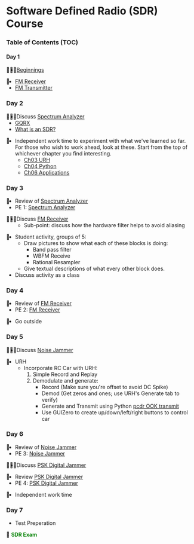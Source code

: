 # Software Defined Radio (SDR) Course

### Table of Contents (TOC)

#### Day 1

<div style=float:left>👨🏽‍🏫</div> 

- [Beginnings][010_Beginnings]

<div style=float:left>🔬</div>

- [FM Receiver][030_GRC_FM_Receiver]
- [FM Transmitter][040_GRC_FM_Transmitter]

### Day 2

<div style=float:left>👨🏽‍🏫</div> 

- Discuss [Spectrum Analyzer][020_GRC_Spectrum_Analyzer]
- [GQRX][050_gqrx_FM_Receive.md]
- [What is an SDR?](https://github.com/python-can-define-radio/sdr-course/blob/main/classroom_activities/Ch01_Diving_in_Headfirst/060_What_is_an_SDR.md)

<div style=float:left>🔬</div>

- Independent work time to experiment with what we've learned so far.
  For those who wish to work ahead, look at these. Start from the top of whichever chapter you find interesting.
    - [Ch03 URH][Ch_URH]
    - [Ch04 Python][Ch_Python]
    - [Ch06 Applications][Ch_Applic]

### Day 3

<div style=float:left>🧠</div> 

- Review of [Spectrum Analyzer][020_GRC_Spectrum_Analyzer]
- PE 1: [Spectrum Analyzer][020_GRC_Spectrum_Analyzer]

<div style=float:left>👨🏽‍🏫</div> 

- Discuss [FM Receiver][030_GRC_FM_Receiver]
  - Sub-point: discuss how the hardware filter helps to avoid aliasing

<div style=float:left>🔬</div>

- Student activity, groups of 5:
    - Draw pictures to show what each of these blocks is doing:
        - Band pass filter
        - WBFM Receive
        - Rational Resampler
    - Give textual descriptions of what every other block does.
- Discuss activity as a class

### Day 4

<div style=float:left>🧠</div> 

- Review of [FM Receiver][030_GRC_FM_Receiver]  
- PE 2: [FM Receiver][030_GRC_FM_Receiver]

<div style=float:left>🔬</div>

- Go outside

### Day 5

<div style=float:left>👨🏽‍🏫</div> 

- Discuss [Noise Jammer][020_Noise_Jammer]

<div style=float:left>🔬</div>

- URH
    - Incorporate RC Car with URH:
         1. Simple Record and Replay
         2. Demodulate and generate:
             - Record (Make sure you're offset to avoid DC Spike)
             - Demod (Get zeros and ones; use URH's Generate tab to verify)
             - Generate and Transmit using Python [pcdr OOK transmit][010_pcdr_ook_tx_intro]
             - Use GUIZero to create up/down/left/right buttons to control car

### Day 6

<div style=float:left>🧠</div> 

- Review of [Noise Jammer][020_Noise_Jammer]  
- PE 3: [Noise Jammer][020_Noise_Jammer]

<div style=float:left>👨🏽‍🏫</div> 

- Discuss [PSK Digital Jammer][021_Digital_Jammer]

<div style=float:left>🧠</div> 

- Review [PSK Digital Jammer][021_Digital_Jammer]
- PE 4: [PSK Digital Jammer][021_Digital_Jammer]

<div style=float:left>🔬</div>

- Independent work time

### Day 7

- Test Preperation

🧠 <span style="color: green"><b>SDR Exam</b></span>
  
<!--


<div style=float:left>👩🏽‍🏫</div>  

- [Transmit-and-Receive-Pure-Sine][010-Transmit-and-Receive-Pure-Sine] 
- [Numpy][011_numpy] 
- [Matplotlib][012_matplotlib] 
- [Sample Rates: Intro][020_Sample_Rates_Intro] 
- [Sample Rates: CPU temps][021_Sample_Rates_CPU_temps] 
- [Sample Rates: Turtle][022_Sample_Rates_turtle_ripples] 
- [Sample Rates: Practice Problems Python][023_Sample_Rates_py_practice]
- [Sample Rates: Practice Problems GRC][024_Sample_Rates_grc_practice] 
- [Sample rates: Repeat block][025_Sample_Rates_RepeatBlock] 
- [Sample rates: Realistic Data][026_Sample_Rates_RealisticData]  
- [Interpolation and Decimation][027_Interpolation_and_Decimation]  
- [Oversampling and Undersampling][030_Oversampling_Undersampling]  
- [Unicode and file source][040_Unicode_and_File_Source]  
- [Additional Practice][099_Additional_Practice]  

<div style=float:left>👨‍🏫</div>  

- [Install URH][010_Install_URH]  
- [Modulation][020_Modulation]  
- [Generate a signal][030_Generate_a_signal]  
- [Interpret unknown signal][040_Interpret_unknown_signal]  

<div style=float:left>🔬</div>

- [Interpret Unknown noisy signal][050_Interpret_unknown_noisy_signal] 
- [Cropping a signal][060_Cropping_a_signal] 
- [Interpret multiple noisy signals 1][070_Interpret_multiple_noisy_signals]
- [Interpret multiple noisy signals 2][080_Interpret_multiple_noisy_signals]  
- [Record a real signal][090_Record_a_real_signal]  

<div style=float:left>👩‍🏫</div>   

- [OOK Waves][020_pcdr_ook_waves] 
- [Frequency domain real][030_pcdr_frequency_domain_Real] 
- [Frequency domain complex][040_pcdr_frequency_domain_Complex] 

<div style=float:left>👨🏽‍🏫</div> 

-->

[010_Beginnings]: https://github.com/python-can-define-radio/sdr-course/blob/main/classroom_activities/Ch01_Diving_in_Headfirst/010_Beginnings.md
[050_gqrx_FM_Receive.md]: https://github.com/python-can-define-radio/sdr-course/blob/main/classroom_activities/Ch01_Diving_in_Headfirst/050_gqrx_FM_Receive.md
[060_What_is_an_SDR]: https://github.com/python-can-define-radio/sdr-course/blob/main/classroom_activities/Ch01_Diving_in_Headfirst/060_What_is_an_SDR.md
[020_GRC_Spectrum_Analyzer]: https://github.com/python-can-define-radio/sdr-course/blob/main/classroom_activities/Ch01_Diving_in_Headfirst/020_GRC_Spectrum_Analyzer.md
[030_GRC_FM_Receiver]: https://github.com/python-can-define-radio/sdr-course/blob/main/classroom_activities/Ch01_Diving_in_Headfirst/030_GRC_FM_Receiver.md
[040_GRC_FM_Transmitter]: https://github.com/python-can-define-radio/sdr-course/blob/main/classroom_activities/Ch01_Diving_in_Headfirst/040_GRC_FM_Transmitter.md
[010-Transmit-and-Receive-Pure-Sine]: https://github.com/python-can-define-radio/sdr-course/blob/main/classroom_activities/Ch02_Basics/010-Transmit-and-Receive-Pure-Sine.md
[011_numpy]: https://github.com/python-can-define-radio/sdr-course/blob/main/classroom_activities/Ch02_Basics/011_numpy.md
[012_matplotlib]: https://github.com/python-can-define-radio/sdr-course/blob/main/classroom_activities/Ch02_Basics/012_matplotlib.md
[020_Sample_Rates_Intro]: https://github.com/python-can-define-radio/sdr-course/blob/main/classroom_activities/Ch02_Basics/020_Sample_Rates_Intro.md
[021_Sample_Rates_CPU_temps]: https://github.com/python-can-define-radio/sdr-course/blob/main/classroom_activities/Ch02_Basics/021_Sample_Rates_CPU_temps.md
[022_Sample_Rates_turtle_ripples]: https://github.com/python-can-define-radio/sdr-course/blob/main/classroom_activities/Ch02_Basics/022_Sample_Rates_turtle_ripples.md
[023_Sample_Rates_py_practice]: https://github.com/python-can-define-radio/sdr-course/blob/main/classroom_activities/Ch02_Basics/023_Sample_Rates_py_practice.md
[024_Sample_Rates_grc_practice]: https://github.com/python-can-define-radio/sdr-course/blob/main/classroom_activities/Ch02_Basics/024_Sample_Rates_grc_practice.md
[025_Sample_Rates_RepeatBlock]: https://github.com/python-can-define-radio/sdr-course/blob/main/classroom_activities/Ch02_Basics/025_Sample_Rates_RepeatBlock.md
[026_Sample_Rates_RealisticData]: https://github.com/python-can-define-radio/sdr-course/blob/main/classroom_activities/Ch02_Basics/026_Sample_Rates_RealisticData.md
[027_Interpolation_and_Decimation]: https://github.com/python-can-define-radio/sdr-course/blob/main/classroom_activities/Ch02_Basics/027_Interpolation_and_Decimation.md
[030_Oversampling_Undersampling]: https://github.com/python-can-define-radio/sdr-course/blob/main/classroom_activities/Ch02_Basics/030_Oversampling_Undersampling.md
[040_Unicode_and_File_Source]: https://github.com/python-can-define-radio/sdr-course/blob/main/classroom_activities/Ch02_Basics/040_Unicode_and_File_Source.md
[099_Additional_Practice]: https://github.com/python-can-define-radio/sdr-course/blob/main/classroom_activities/Ch02_Basics/099_Additional_Practice.md
[Ch_URH]: https://github.com/python-can-define-radio/sdr-course/blob/main/classroom_activities/Ch03_Analyzing_Signals_URH/

[010_Install_URH]: https://github.com/python-can-define-radio/sdr-course/blob/main/classroom_activities/Ch03_Analyzing_Signals_URH/010_Install_URH.md
[020_Modulation]: https://github.com/python-can-define-radio/sdr-course/blob/main/classroom_activities/Ch03_Analyzing_Signals_URH/020_Modulation.md
[030_Generate_a_signal]: https://github.com/python-can-define-radio/sdr-course/blob/main/classroom_activities/Ch03_Analyzing_Signals_URH/030_Generate_a_signal.md
[040_Interpret_unknown_signal]: https://github.com/python-can-define-radio/sdr-course/blob/main/classroom_activities/Ch03_Analyzing_Signals_URH/040_Interpret_unknown_signal.md
[050_Interpret_unknown_noisy_signal]: https://github.com/python-can-define-radio/sdr-course/blob/main/classroom_activities/Ch03_Analyzing_Signals_URH/050_Interpret_unknown_noisy_signal.md
[060_Cropping_a_signal]: https://github.com/python-can-define-radio/sdr-course/blob/main/classroom_activities/Ch03_Analyzing_Signals_URH/060_Cropping_a_signal.md
[070_Interpret_multiple_noisy_signals]: https://github.com/python-can-define-radio/sdr-course/blob/main/classroom_activities/Ch03_Analyzing_Signals_URH/070_Interpret_multiple_noisy_signals.md
[080_Interpret_multiple_noisy_signals]: https://github.com/python-can-define-radio/sdr-course/blob/main/classroom_activities/Ch03_Analyzing_Signals_URH/080_Interpret_multiple_noisy_signals.md
[090_Record_a_real_signal]: https://github.com/python-can-define-radio/sdr-course/blob/main/classroom_activities/Ch03_Analyzing_Signals_URH/090_Record_a_real_signal.md
[020_Noise_Jammer]: https://github.com/python-can-define-radio/sdr-course/blob/main/classroom_activities/Ch06_Applications/020_Noise_Jammer.md
[Ch_Python]: https://github.com/python-can-define-radio/sdr-course/blob/main/classroom_activities/Ch04_Analyzing_Signals_Python/
[010_pcdr_ook_tx_intro]: https://github.com/python-can-define-radio/sdr-course/blob/main/classroom_activities/Ch04_Analyzing_Signals_Python/010_pcdr_ook_tx_intro.md
[020_pcdr_ook_waves]: https://github.com/python-can-define-radio/sdr-course/blob/main/classroom_activities/Ch04_Analyzing_Signals_Python/020_pcdr_ook_waves.md
[030_pcdr_frequency_domain_Real]: https://github.com/python-can-define-radio/sdr-course/blob/main/classroom_activities/Ch04_Analyzing_Signals_Python/030_pcdr_frequency_domain_Real.md
[040_pcdr_frequency_domain_Complex]: https://github.com/python-can-define-radio/sdr-course/blob/main/classroom_activities/Ch04_Analyzing_Signals_Python/040_pcdr_frequency_domain_Complex.md
[050_pcdr_simple]: https://github.com/python-can-define-radio/sdr-course/blob/main/classroom_activities/Ch04_Analyzing_Signals_Python/050_pcdr_simple.md
[Ch_Applic]: https://github.com/python-can-define-radio/sdr-course/blob/main/classroom_activities/Ch06_Applications/
[021_Digital_Jammer]: https://github.com/python-can-define-radio/sdr-course/blob/main/classroom_activities/Ch06_Applications/021_Digital_Jammer.md
